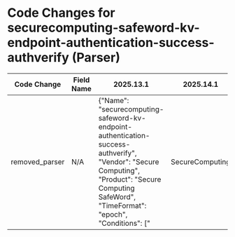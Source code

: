 # Code Changes for securecomputing-safeword-kv-endpoint-authentication-success-authverify (Parser)

| Code Change | Field Name | 2025.13.1 | 2025.14.1 |
|-------------|------------|-----------|------------|
| removed_parser | N/A | {"Name": "securecomputing-safeword-kv-endpoint-authentication-success-authverify", "Vendor": "Secure Computing", "Product": "Secure Computing SafeWord", "TimeFormat": "epoch", "Conditions": ["|SecureComputing|SafeWord PremierAccess|", "categoryBehavior=/Authentication/Verify"], "Fields": ["\srt=({time}\d{13})", "cs4=\d+/\d+/\d+ \d+:\d+:\d+.\d+ \(\w+\) ({host}\d{1,3}\.\d{1,3}\.\d{1,3}\.\d{1,3})", "\ssuser=({user}[\w\.\-\!\#\^\~]{1,40}\$?)\s+\w+=", "\sshost=({src_host}[^\s]+)", "\ssrc=({src_ip}((([0-9a-fA-F.]{0,4}):{1,2}){1,7}([0-9a-fA-F]){0,4})|(((25[0-5]|(2[0-4]|1\d|[0-9]|)\d)\.?\b){4}))(:({src_port}\d+))?"], "ParserVersion": "v1.0.0"} | N/A |
